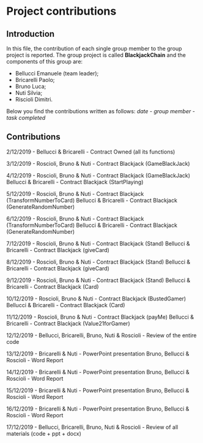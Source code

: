 # **Project contributions**

## Introduction

In this file, the contribution of each single group member to the group project is reported. The group project is called **BlackjackChain** and the components of this group are:

- Bellucci Emanuele (team leader);
- Bricarelli Paolo;
- Bruno Luca;
- Nuti Silvia;
- Riscioli Dimitri.

Below you find the contributions written as follows: *date - group member - task completed*



## Contributions

2/12/2019 - Bellucci & Bricarelli - Contract Owned (all its functions)

3/12/2019 - Roscioli, Bruno & Nuti - Contract Blackjack (GameBlackJack)

4/12/2019 - Roscioli, Bruno & Nuti - Contract Blackjack (GameBlackJack)
					Bellucci & Bricarelli - Contract Blackjack (StartPlaying)

5/12/2019 - Roscioli, Bruno & Nuti - Contract Blackjack (TransformNumberToCard)
					Bellucci & Bricarelli - Contract Blackjack (GenerateRandomNumber)

6/12/2019 - Roscioli, Bruno & Nuti - Contract Blackjack (TransformNumberToCard)
					Bellucci & Bricarelli - Contract Blackjack (GenerateRandomNumber)

7/12/2019 - Roscioli, Bruno & Nuti - Contract Blackjack (Stand)
					Bellucci & Bricarelli - Contract Blackjack (giveCard)

8/12/2019 - Roscioli, Bruno & Nuti - Contract Blackjack (Stand)
					Bellucci & Bricarelli - Contract Blackjack (giveCard)

9/12/2019 - Roscioli, Bruno & Nuti - Contract Blackjack (Stand)
					Bellucci & Bricarelli - Contract Blackjack (Card)

10/12/2019 - Roscioli, Bruno & Nuti - Contract Blackjack (BustedGamer)
					  Bellucci & Bricarelli - Contract Blackjack (Card)

11/12/2019 - Roscioli, Bruno & Nuti - Contract Blackjack (payMe)
					  Bellucci & Bricarelli - Contract Blackjack (Value21forGamer)

12/12/2019 - Bellucci, Bricarelli, Bruno, Nuti & Roscioli - Review of the entire code

13/12/2019 - Bricarelli & Nuti - PowerPoint presentation
					  Bruno, Bellucci & Roscioli - Word Report

14/12/2019 - Bricarelli & Nuti - PowerPoint presentation
					  Bruno, Bellucci & Roscioli - Word Report

15/12/2019 - Bricarelli & Nuti - PowerPoint presentation
					  Bruno, Bellucci & Roscioli - Word Report

16/12/2019 - Bricarelli & Nuti - PowerPoint presentation
					  Bruno, Bellucci & Roscioli - Word Report

17/12/2019 - Bellucci, Bricarelli, Bruno, Nuti & Roscioli - Review of all materials (code + ppt + docx)